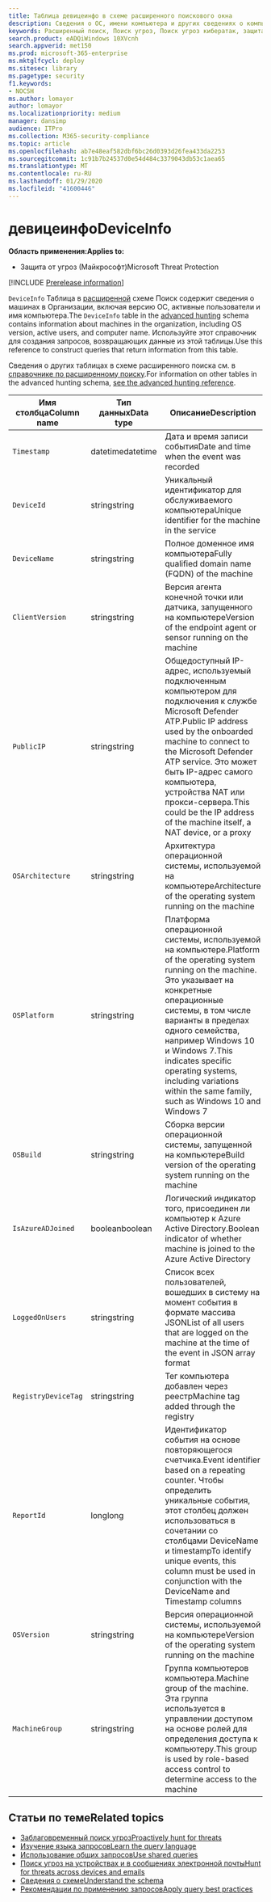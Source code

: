 ```yaml
---
title: Таблица девицеинфо в схеме расширенного поискового окна
description: Сведения о ОС, имени компьютера и других сведениях о компьютере в таблице Девицеинфо расширенной схемы подсистемы Поиск
keywords: Расширенный поиск, Поиск угроз, Поиск угроз кибератак, защита от угроз Майкрософт, Microsoft 365, MTP, m365, поиск, запрос, телеметрии, Справка по схеме, Кусто, таблица, столбец, тип данных, описание, мачинеинфо, Девицеинфо, устройство, компьютер, ОС, платформа , пользователи
search.product: eADQiWindows 10XVcnh
search.appverid: met150
ms.prod: microsoft-365-enterprise
ms.mktglfcycl: deploy
ms.sitesec: library
ms.pagetype: security
f1.keywords:
- NOCSH
ms.author: lomayor
author: lomayor
ms.localizationpriority: medium
manager: dansimp
audience: ITPro
ms.collection: M365-security-compliance
ms.topic: article
ms.openlocfilehash: ab7e48eaf582dbf6bc26d0393d26fea433da2253
ms.sourcegitcommit: 1c91b7b24537d0e54d484c3379043db53c1aea65
ms.translationtype: MT
ms.contentlocale: ru-RU
ms.lasthandoff: 01/29/2020
ms.locfileid: "41600446"
---
```

# <a name="deviceinfo"></a><span data-ttu-id="beaac-104">девицеинфо</span><span class="sxs-lookup"><span data-stu-id="beaac-104">DeviceInfo</span></span>

<span data-ttu-id="beaac-105">**Область применения:**</span><span class="sxs-lookup"><span data-stu-id="beaac-105">**Applies to:**</span></span>
- <span data-ttu-id="beaac-106">Защита от угроз (Майкрософт)</span><span class="sxs-lookup"><span data-stu-id="beaac-106">Microsoft Threat Protection</span></span>

[!INCLUDE [Prerelease information](../includes/prerelease.md)]

<span data-ttu-id="beaac-107">`DeviceInfo` Таблица в [расширенной](advanced-hunting-overview.md) схеме Поиск содержит сведения о машинах в Организации, включая версию ОС, активные пользователи и имя компьютера.</span><span class="sxs-lookup"><span data-stu-id="beaac-107">The `DeviceInfo` table in the [advanced hunting](advanced-hunting-overview.md) schema contains information about machines in the organization, including OS version, active users, and computer name.</span></span> <span data-ttu-id="beaac-108">Используйте этот справочник для создания запросов, возвращающих данные из этой таблицы.</span><span class="sxs-lookup"><span data-stu-id="beaac-108">Use this reference to construct queries that return information from this table.</span></span>

<span data-ttu-id="beaac-109">Сведения о других таблицах в схеме расширенного поиска см. в [справочнике по расширенному поиску](advanced-hunting-schema-tables.md).</span><span class="sxs-lookup"><span data-stu-id="beaac-109">For information on other tables in the advanced hunting schema, [see the advanced hunting reference](advanced-hunting-schema-tables.md).</span></span>

| <span data-ttu-id="beaac-110">Имя столбца</span><span class="sxs-lookup"><span data-stu-id="beaac-110">Column name</span></span> | <span data-ttu-id="beaac-111">Тип данных</span><span class="sxs-lookup"><span data-stu-id="beaac-111">Data type</span></span> | <span data-ttu-id="beaac-112">Описание</span><span class="sxs-lookup"><span data-stu-id="beaac-112">Description</span></span> |
|-------------|-----------|-------------|
| `Timestamp` | <span data-ttu-id="beaac-113">datetime</span><span class="sxs-lookup"><span data-stu-id="beaac-113">datetime</span></span> | <span data-ttu-id="beaac-114">Дата и время записи события</span><span class="sxs-lookup"><span data-stu-id="beaac-114">Date and time when the event was recorded</span></span> |
| `DeviceId` | <span data-ttu-id="beaac-115">string</span><span class="sxs-lookup"><span data-stu-id="beaac-115">string</span></span> | <span data-ttu-id="beaac-116">Уникальный идентификатор для обслуживаемого компьютера</span><span class="sxs-lookup"><span data-stu-id="beaac-116">Unique identifier for the machine in the service</span></span> |
| `DeviceName` | <span data-ttu-id="beaac-117">string</span><span class="sxs-lookup"><span data-stu-id="beaac-117">string</span></span> | <span data-ttu-id="beaac-118">Полное доменное имя компьютера</span><span class="sxs-lookup"><span data-stu-id="beaac-118">Fully qualified domain name (FQDN) of the machine</span></span> |
| `ClientVersion` | <span data-ttu-id="beaac-119">string</span><span class="sxs-lookup"><span data-stu-id="beaac-119">string</span></span> | <span data-ttu-id="beaac-120">Версия агента конечной точки или датчика, запущенного на компьютере</span><span class="sxs-lookup"><span data-stu-id="beaac-120">Version of the endpoint agent or sensor running on the machine</span></span> |
| `PublicIP` | <span data-ttu-id="beaac-121">string</span><span class="sxs-lookup"><span data-stu-id="beaac-121">string</span></span> | <span data-ttu-id="beaac-122">Общедоступный IP-адрес, используемый подключенным компьютером для подключения к службе Microsoft Defender ATP.</span><span class="sxs-lookup"><span data-stu-id="beaac-122">Public IP address used by the onboarded machine to connect to the Microsoft Defender ATP service.</span></span> <span data-ttu-id="beaac-123">Это может быть IP-адрес самого компьютера, устройства NAT или прокси-сервера.</span><span class="sxs-lookup"><span data-stu-id="beaac-123">This could be the IP address of the machine itself, a NAT device, or a proxy</span></span> |
| `OSArchitecture` | <span data-ttu-id="beaac-124">string</span><span class="sxs-lookup"><span data-stu-id="beaac-124">string</span></span> | <span data-ttu-id="beaac-125">Архитектура операционной системы, используемой на компьютере</span><span class="sxs-lookup"><span data-stu-id="beaac-125">Architecture of the operating system running on the machine</span></span> |
| `OSPlatform` | <span data-ttu-id="beaac-126">string</span><span class="sxs-lookup"><span data-stu-id="beaac-126">string</span></span> | <span data-ttu-id="beaac-127">Платформа операционной системы, используемой на компьютере.</span><span class="sxs-lookup"><span data-stu-id="beaac-127">Platform of the operating system running on the machine.</span></span> <span data-ttu-id="beaac-128">Это указывает на конкретные операционные системы, в том числе варианты в пределах одного семейства, например Windows 10 и Windows 7.</span><span class="sxs-lookup"><span data-stu-id="beaac-128">This indicates specific operating systems, including variations within the same family, such as Windows 10 and Windows 7</span></span> |
| `OSBuild` | <span data-ttu-id="beaac-129">string</span><span class="sxs-lookup"><span data-stu-id="beaac-129">string</span></span> | <span data-ttu-id="beaac-130">Сборка версии операционной системы, запущенной на компьютере</span><span class="sxs-lookup"><span data-stu-id="beaac-130">Build version of the operating system running on the machine</span></span> |
| `IsAzureADJoined` | <span data-ttu-id="beaac-131">boolean</span><span class="sxs-lookup"><span data-stu-id="beaac-131">boolean</span></span> | <span data-ttu-id="beaac-132">Логический индикатор того, присоединен ли компьютер к Azure Active Directory.</span><span class="sxs-lookup"><span data-stu-id="beaac-132">Boolean indicator of whether machine is joined to the Azure Active Directory</span></span> |
| `LoggedOnUsers` | <span data-ttu-id="beaac-133">string</span><span class="sxs-lookup"><span data-stu-id="beaac-133">string</span></span> | <span data-ttu-id="beaac-134">Список всех пользователей, вошедших в систему на момент события в формате массива JSON</span><span class="sxs-lookup"><span data-stu-id="beaac-134">List of all users that are logged on the machine at the time of the event in JSON array format</span></span> |
| `RegistryDeviceTag` | <span data-ttu-id="beaac-135">string</span><span class="sxs-lookup"><span data-stu-id="beaac-135">string</span></span> | <span data-ttu-id="beaac-136">Тег компьютера добавлен через реестр</span><span class="sxs-lookup"><span data-stu-id="beaac-136">Machine tag added through the registry</span></span> |
| `ReportId` | <span data-ttu-id="beaac-137">long</span><span class="sxs-lookup"><span data-stu-id="beaac-137">long</span></span> | <span data-ttu-id="beaac-138">Идентификатор события на основе повторяющегося счетчика.</span><span class="sxs-lookup"><span data-stu-id="beaac-138">Event identifier based on a repeating counter.</span></span> <span data-ttu-id="beaac-139">Чтобы определить уникальные события, этот столбец должен использоваться в сочетании со столбцами DeviceName и timestamp</span><span class="sxs-lookup"><span data-stu-id="beaac-139">To identify unique events, this column must be used in conjunction with the DeviceName and Timestamp columns</span></span> |
| `OSVersion` | <span data-ttu-id="beaac-140">string</span><span class="sxs-lookup"><span data-stu-id="beaac-140">string</span></span> | <span data-ttu-id="beaac-141">Версия операционной системы, используемой на компьютере</span><span class="sxs-lookup"><span data-stu-id="beaac-141">Version of the operating system running on the machine</span></span> |
| `MachineGroup` | <span data-ttu-id="beaac-142">string</span><span class="sxs-lookup"><span data-stu-id="beaac-142">string</span></span> | <span data-ttu-id="beaac-143">Группа компьютеров компьютера.</span><span class="sxs-lookup"><span data-stu-id="beaac-143">Machine group of the machine.</span></span> <span data-ttu-id="beaac-144">Эта группа используется в управлении доступом на основе ролей для определения доступа к компьютеру.</span><span class="sxs-lookup"><span data-stu-id="beaac-144">This group is used by role-based access control to determine access to the machine</span></span> |

## <a name="related-topics"></a><span data-ttu-id="beaac-145">Статьи по теме</span><span class="sxs-lookup"><span data-stu-id="beaac-145">Related topics</span></span>
- [<span data-ttu-id="beaac-146">Заблаговременный поиск угроз</span><span class="sxs-lookup"><span data-stu-id="beaac-146">Proactively hunt for threats</span></span>](advanced-hunting-overview.md)
- [<span data-ttu-id="beaac-147">Изучение языка запросов</span><span class="sxs-lookup"><span data-stu-id="beaac-147">Learn the query language</span></span>](advanced-hunting-query-language.md)
- [<span data-ttu-id="beaac-148">Использование общих запросов</span><span class="sxs-lookup"><span data-stu-id="beaac-148">Use shared queries</span></span>](advanced-hunting-shared-queries.md)
- [<span data-ttu-id="beaac-149">Поиск угроз на устройствах и в сообщениях электронной почты</span><span class="sxs-lookup"><span data-stu-id="beaac-149">Hunt for threats across devices and emails</span></span>](advanced-hunting-query-emails-devices.md)
- [<span data-ttu-id="beaac-150">Сведения о схеме</span><span class="sxs-lookup"><span data-stu-id="beaac-150">Understand the schema</span></span>](advanced-hunting-schema-tables.md)
- [<span data-ttu-id="beaac-151">Рекомендации по применению запросов</span><span class="sxs-lookup"><span data-stu-id="beaac-151">Apply query best practices</span></span>](advanced-hunting-best-practices.md)